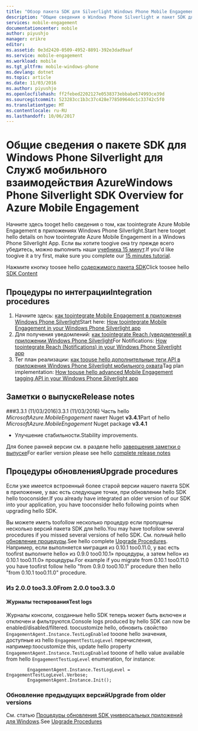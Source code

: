 ```yaml
---
title: "Обзор пакета SDK для Silverlight Windows Phone Mobile Engagement aaaAzure | Документы Microsoft"
description: "Общие сведения о Windows Phone Silverlight и пакет SDK для Azure Mobile Engagement hello"
services: mobile-engagement
documentationcenter: mobile
author: piyushjo
manager: erikre
editor: 
ms.assetid: 0e3d2420-0509-4952-8891-392e3dad9aaf
ms.service: mobile-engagement
ms.workload: mobile
ms.tgt_pltfrm: mobile-windows-phone
ms.devlang: dotnet
ms.topic: article
ms.date: 11/03/2016
ms.author: piyushjo
ms.openlocfilehash: ff2febed2202127e0538373ebbabe674993ce39d
ms.sourcegitcommit: 523283cc1b3c37c428e77850964dc1c33742c5f0
ms.translationtype: MT
ms.contentlocale: ru-RU
ms.lasthandoff: 10/06/2017
---
```

# <a name="windows-phone-silverlight-sdk-overview-for-azure-mobile-engagement"></a><span data-ttu-id="8f0cd-103">Общие сведения о пакете SDK для Windows Phone Silverlight для Служб мобильного взаимодействия Azure</span><span class="sxs-lookup"><span data-stu-id="8f0cd-103">Windows Phone Silverlight SDK Overview for Azure Mobile Engagement</span></span>
<span data-ttu-id="8f0cd-104">Начните здесь tooget hello сведения о том, как toointegrate Azure Mobile Engagement в приложениях Windows Phone Silverlight.</span><span class="sxs-lookup"><span data-stu-id="8f0cd-104">Start here tooget hello details on how toointegrate Azure Mobile Engagement in a Windows Phone Silverlight App.</span></span> <span data-ttu-id="8f0cd-105">Если вы хотите toogive она try прежде всего убедитесь, можно выполнить наши [учебника 15 минут](mobile-engagement-windows-phone-get-started.md).</span><span class="sxs-lookup"><span data-stu-id="8f0cd-105">If you'd like toogive it a try first, make sure you complete our [15 minutes tutorial](mobile-engagement-windows-phone-get-started.md).</span></span>

<span data-ttu-id="8f0cd-106">Нажмите кнопку toosee hello [содержимого пакета SDK](mobile-engagement-windows-phone-sdk-content.md)</span><span class="sxs-lookup"><span data-stu-id="8f0cd-106">Click toosee hello [SDK Content](mobile-engagement-windows-phone-sdk-content.md)</span></span>

## <a name="integration-procedures"></a><span data-ttu-id="8f0cd-107">Процедуры по интеграции</span><span class="sxs-lookup"><span data-stu-id="8f0cd-107">Integration procedures</span></span>
1. <span data-ttu-id="8f0cd-108">Начните здесь: [как toointegrate Mobile Engagement в приложения Windows Phone Silverlight](mobile-engagement-windows-phone-integrate-engagement.md)</span><span class="sxs-lookup"><span data-stu-id="8f0cd-108">Start here: [How toointegrate Mobile Engagement in your Windows Phone Silverlight app](mobile-engagement-windows-phone-integrate-engagement.md)</span></span>
2. <span data-ttu-id="8f0cd-109">Для получения уведомлений: [как toointegrate Reach (уведомлений) в приложении Windows Phone Silverlight](mobile-engagement-windows-phone-integrate-engagement-reach.md)</span><span class="sxs-lookup"><span data-stu-id="8f0cd-109">For Notifications: [How toointegrate Reach (Notifications) in your Windows Phone Silverlight app](mobile-engagement-windows-phone-integrate-engagement-reach.md)</span></span>
3. <span data-ttu-id="8f0cd-110">Тег план реализации: [как toouse hello дополнительные теги API в приложения Windows Phone Silverlight мобильного охвата](mobile-engagement-windows-phone-use-engagement-api.md)</span><span class="sxs-lookup"><span data-stu-id="8f0cd-110">Tag plan implementation: [How toouse hello advanced Mobile Engagement tagging API in your Windows Phone Silverlight app](mobile-engagement-windows-phone-use-engagement-api.md)</span></span>

## <a name="release-notes"></a><span data-ttu-id="8f0cd-111">Заметки о выпуске</span><span class="sxs-lookup"><span data-stu-id="8f0cd-111">Release notes</span></span>
###<a name="331-11032016"></a><span data-ttu-id="8f0cd-112">3.3.1 (11/03/2016)</span><span class="sxs-lookup"><span data-stu-id="8f0cd-112">3.3.1 (11/03/2016)</span></span>
<span data-ttu-id="8f0cd-113">Часть hello *MicrosoftAzure.MobileEngagement* пакет Nuget **v3.4.1**</span><span class="sxs-lookup"><span data-stu-id="8f0cd-113">Part of hello *MicrosoftAzure.MobileEngagement* Nuget package **v3.4.1**</span></span>

* <span data-ttu-id="8f0cd-114">Улучшение стабильности.</span><span class="sxs-lookup"><span data-stu-id="8f0cd-114">Stability improvements.</span></span>

<span data-ttu-id="8f0cd-115">Для более ранней версии см. в разделе hello [завершения заметки о выпуске](mobile-engagement-windows-phone-release-notes.md)</span><span class="sxs-lookup"><span data-stu-id="8f0cd-115">For earlier version please see hello [complete release notes](mobile-engagement-windows-phone-release-notes.md)</span></span>

## <a name="upgrade-procedures"></a><span data-ttu-id="8f0cd-116">Процедуры обновления</span><span class="sxs-lookup"><span data-stu-id="8f0cd-116">Upgrade procedures</span></span>
<span data-ttu-id="8f0cd-117">Если уже имеется встроенный более старой версии нашего пакета SDK в приложение, у вас есть следующие точки, при обновлении hello SDK hello tooconsider.</span><span class="sxs-lookup"><span data-stu-id="8f0cd-117">If you already have integrated an older version of our SDK into your application, you have tooconsider hello following points when upgrading hello SDK.</span></span>

<span data-ttu-id="8f0cd-118">Вы можете иметь toofollow несколько процедур если пропущены несколько версий пакета SDK для hello.</span><span class="sxs-lookup"><span data-stu-id="8f0cd-118">You may have toofollow several procedures if you missed several versions of hello SDK.</span></span> <span data-ttu-id="8f0cd-119">См. полный hello [обновление процедуры](mobile-engagement-windows-phone-upgrade-procedure.md).</span><span class="sxs-lookup"><span data-stu-id="8f0cd-119">See hello complete [Upgrade Procedures](mobile-engagement-windows-phone-upgrade-procedure.md).</span></span> <span data-ttu-id="8f0cd-120">Например, если выполняется миграция из 0.10.1 too0.11.0, у вас есть toofirst выполните hello» из 0.9.0 too0.10.1» процедуры, а затем hello» из 0.10.1 too0.11.0» процедуры.</span><span class="sxs-lookup"><span data-stu-id="8f0cd-120">For example if you migrate from 0.10.1 too0.11.0 you have toofirst follow hello "from 0.9.0 too0.10.1" procedure then hello "from 0.10.1 too0.11.0" procedure.</span></span>

### <a name="from-200-too330"></a><span data-ttu-id="8f0cd-121">Из 2.0.0 too3.3.0</span><span class="sxs-lookup"><span data-stu-id="8f0cd-121">From 2.0.0 too3.3.0</span></span>
#### <a name="test-logs"></a><span data-ttu-id="8f0cd-122">Журналы тестирования</span><span class="sxs-lookup"><span data-stu-id="8f0cd-122">Test logs</span></span>
<span data-ttu-id="8f0cd-123">Журналы консоли, созданные hello SDK теперь может быть включен и отключен и фильтруются.</span><span class="sxs-lookup"><span data-stu-id="8f0cd-123">Console logs produced by hello SDK can now be enabled/disabled/filtered.</span></span> <span data-ttu-id="8f0cd-124">toocustomize hello, обновить свойство `EngagementAgent.Instance.TestLogEnabled` tooone hello значения, доступные из hello `EngagementTestLogLevel` перечисления, например:</span><span class="sxs-lookup"><span data-stu-id="8f0cd-124">toocustomize this, update hello property `EngagementAgent.Instance.TestLogEnabled` tooone of hello value available from hello `EngagementTestLogLevel` enumeration, for instance:</span></span>

            EngagementAgent.Instance.TestLogLevel = EngagementTestLogLevel.Verbose;
            EngagementAgent.Instance.Init();

### <a name="upgrade-from-older-versions"></a><span data-ttu-id="8f0cd-125">Обновление предыдущих версий</span><span class="sxs-lookup"><span data-stu-id="8f0cd-125">Upgrade from older versions</span></span>
<span data-ttu-id="8f0cd-126">См. статью [Процедуры обновления SDK универсальных приложений для Windows](mobile-engagement-windows-phone-upgrade-procedure.md).</span><span class="sxs-lookup"><span data-stu-id="8f0cd-126">See [Upgrade Procedures](mobile-engagement-windows-phone-upgrade-procedure.md)</span></span>

